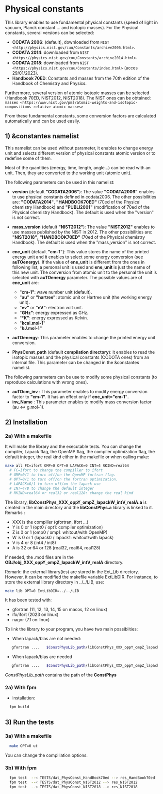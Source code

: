 # Physical constants

This library enables to use fundamental physical constants (speed of light in vacuum, Planck constant ... and isotopic
masses). 
For the Physical constants, several versions can be selected:

- **CODATA 2006**: (default), downloaded from `NIST <http://physics.nist.gov/cuu/Constants/archive2006.html>`. 
- **CODATA 2014**: downloaded from `NIST <https://physics.nist.gov/cuu/Constants/archive2014.html>`.
- **CODATA 2018**: downloaded from `NIST <https://physics.nist.gov/cuu/Constants/index.html>` (acces 29/01/2023).
- **Handbook 70ED**: Constants and masses from the 70th edition of the Handbook of Chemistry and Physics.

Furthermore, several version of atomic isotopic masses can be selected (Handbook 70ED, NIST2012, NIST2018).
The NIST ones can be obtained: `masses <https://www.nist.gov/pml/atomic-weights-and-isotopic-compositions-relative-atomic-masses>`


From these fundamental constants, some conversion factors are calculated automatically and can be used easily.

## 1) &constantes namelist

This namelist can be used without parameter, it enables to change energy unit and selects different version of physical constants atomic version or to redefine some of them.

Most of the quantities (energy, time, length, angle...) can be read with an unit. Then, they are converted to the working unit (atomic unit).

The following parameters can be used in this namelist:

* **version** (default **"CODATA2006"**): The value **"CODATA2006"** enables to use physical constants defined in codata2006. The other possibilities are: **"CODATA2014"**, **"HANDBOOK70ED"** (70ed of the Physical chemistry Handbook) and **"PUBLI2001"** (modification of 70ed of the Physical chemistry Handbook). The default is used when the "version" is not correct.

* **mass_version** (default **"NIST2012"**): The value **"NIST2012"** enables to use masses published by the NIST in 2012. The other possibilities are: **"NIST2018"**, **"HANDBOOK70ED"** (70ed of the Physical chemistry Handbook). The default is used when the "mass_version" is not correct.


* **ene_unit** (default **"cm-1"**): This value stores the name of the printed energy unit and it enables to select some energy conversion (see **auTOenergy**). If the value of **ene_unit** is different from the ones in following list, a personal unit is used and **ene_unit** is just the name of this new unit. The conversion from atomic unit to the personal the unit is selected with **auTOenergy** parameter. The possible values are of **ene_unit** are:

    * **"cm-1"**: wave number unit (default).
    * **"au"** or **"hartree"**: atomic unit or Hartree unit (the working energy unit).
    * **"ev"** or **"eV"**: electron volt unit.
    * **"GHz"**: energy expressed as GHz.
    * **"°K"**: energy expressed as Kelvin.
    * **"kcal.mol-1"**
    * **"kJ.mol-1"**

* **auTOenergy**: This parameter enables to change the printed energy unit conversion.


* **PhysConst_path** (default **compilation directory**): it enables to read the isotopic masses and the physical constants (CODOTA ones) from an internal file.
This parameter can be changed in the &constantes namelist.

The following parameters can be use to modify some physical constants (to reproduce calculations with wrong ones).

* **auTOcm_inv** : This parameter enables to modify energy conversion factor to **"cm-1"**. It has an effect only if **ene_unit="cm-1"**.
* **inv_Name** : This parameter enables to modify mass conversion factor (au <=> g.mol-1).

## 2) Installation

### 2a) With a makefile

It will make the library and the executable tests.
You can change the compiler, Lapack flag, the OpenMP flag, the compiler optimization flag, the default integer, the real kind either in the makefile or when calling make:

```bash
make all FC=ifort OMP=0 OPT=0 LAPACK=0 INT=4 RKIND=real64
  # FC=ifort to change the compiller to ifort
  # OMP=0/1 to turn off/on the OpenMP fortran flag.
  # OPT=0/1 to turn off/on the fortran optimization.
  # LAPACK=0/1 to turn off/on the lapack use
  # INT=4/8 to change the default integer
  # RKIND=real64 or real32 or real128: change the real kind
```


The library, **libConstPhys_XXX_oppY_ompZ_lapackW_intV_realA.a** is created in the main directory and the **libConstPhys.a** library is linked to it.
Remarks : 
- XXX is the compiller (gfortran, ifort ...)
- Y is 0 or 1 (opt0 / opt1: compiler optimization)
- Z is 0 or 1 (omp0 / omp1: whitout/with OpenMP)
- W is 0 or 1 (lapack0 / lapack1: whitout/with lapack)
- V is 4 or 8 (int4 / int8)
- A is 32 or 64 or 128 (real32, real64, real128)


If needed, the .mod files are in the **OBJ/obj_XXX_oppY_ompZ_lapackW_intV_realA** directory.

Remark: the external library(ies) are stored in the Ext_Lib directory. However, it can be modified the makefile variable ExtLibDIR. For instance, to store the external library directory in ../../LIB, use:

```bash
make lib OPT=0 ExtLibDIR=../../LIB
```

It has been tested with:

- gfortran (11, 12, 13, 14, 15 on macos, 12 on linux)
- ifx/ifort (2023 on linux)
- nagor (7.1 on linux)


To link the library to your program, you have two main possiblities:

- When lapack/blas are not needed:

```bash
   gfortran ....   $ConstPhysLib_path/libConstPhys_XXX_oppY_ompZ_lapack0_intV_realA.a Ext_Lib/QDUtilLib/libQDUtilLib_XXX_oppY_ompZ_lapack0_intV_realA.a
```

- When lapack/blas are needed

```bash
   gfortran ....   $ConstPhysLib_path/libConstPhys_XXX_oppY_ompZ_lapack1_intV_realA.a Ext_Lib/QDUtilLib/libQDUtilLib_XXX_oppY_ompZ_lapack1_intV_realA.a -llapack -lblas
```

*ConstPhysLib_path* contains the path of the **ConstPhys**

### 2a) With fpm

- Installation:

```bash
  fpm build
```

## 3) Run the tests

### 3a) With a makefile

```bash
  make OPT=0 ut
```
You can change the compillation options.

### 3b) With fpm

```bash
  fpm test  --< TESTS/dat_PhysConst_HandBook70ed --> res_HandBook70ed
  fpm test  --< TESTS/dat_PhysConst_NIST2012 --> res_NIST2012
  fpm test  --< TESTS/dat_PhysConst_NIST2018 --> res_NIST2018
```